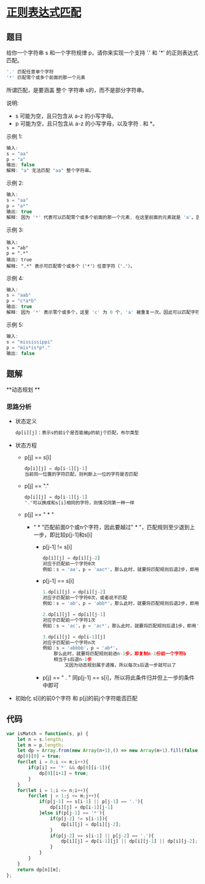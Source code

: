 # [正则表达式匹配](https://leetcode-cn.com/problems/regular-expression-matching/)

## 题目

给你一个字符串 s 和一个字符规律 p，请你来实现一个支持 '.' 和 '*' 的正则表达式匹配。

```javascript
'.' 匹配任意单个字符
'*' 匹配零个或多个前面的那一个元素
```

所谓匹配，是要涵盖 整个 字符串 s的，而不是部分字符串。

说明:

- s 可能为空，且只包含从 a-z 的小写字母。
- p 可能为空，且只包含从 a-z 的小写字母，以及字符 . 和 *。

示例 1:

```javascript
输入:
s = "aa"
p = "a"
输出: false
解释: "a" 无法匹配 "aa" 整个字符串。
```

示例 2:

```javascript
输入:
s = "aa"
p = "a*"
输出: true
解释: 因为 '*' 代表可以匹配零个或多个前面的那一个元素, 在这里前面的元素就是 'a'。因此，字符串 "aa" 可被视为 'a' 重复了一次。
```

示例 3:

```javas
输入:
s = "ab"
p = ".*"
输出: true
解释: ".*" 表示可匹配零个或多个（'*'）任意字符（'.'）。
```

示例 4:

```javascript
输入:
s = "aab"
p = "c*a*b"
输出: true
解释: 因为 '*' 表示零个或多个，这里 'c' 为 0 个, 'a' 被重复一次。因此可以匹配字符串 "aab"。
```

示例 5:

```javascript
输入:
s = "mississippi"
p = "mis*is*p*."
输出: false
```

## 题解

**动态规划 **

### 思路分析

- 状态定义

  ```javascript
  dp[i][j]：表示s的前i个是否能被p的前j个匹配，布尔类型
  ```

- 状态方程

  - p[j] == s[i]

    ```javascript
    dp[i][j] = dp[i-1][j-1]
    当前同一位置的字符匹配，则判断上一位的字符是否匹配
    ```

  - p[j] == "."

    ```javascript
    dp[i][j] = dp[i-1][j-1]
    "."可以换成和s[i]相同的字符，则情况同第一种一样
    ```

  - p[j] == " * "

    - " * "匹配前面0个或n个字符，因此要越过" * "，匹配规则至少退到上一步，即比较p[j-1]和s[i]

      - p[j-1] != s[i]

        ```javascript
        dp[i][j] = dp[i][j-2]
        对应于匹配前一个字符0次
        例如：s = 'aa'，p = 'aac*'，那么此时，就要将匹配规则后退2步，即用'aa'去匹配'aa'
        ```

      - p[j-1] == s[i]

        ```javascript
        1.dp[i][j] = dp[i][j-2]
        对应于匹配前一个字符0次，或者说不匹配
        例如：s = 'ab'，p = 'abb*'，那么此时，就要将匹配规则后退2步，即用'ab'去匹配'ab'
        ```

        ```javascript
        2.dp[i][j] = dp[i][j-1]
        对应于匹配前一个字符1次
        例如：s = 'ac'，p = 'ac*'，那么此时，就要将匹配规则后退1步，即用'ac'去匹配'ac'
        ```

        ```javascript
        3.dp[i][j] = dp[i-1][j]
        对应于匹配前一个字符n次
        例如：s = 'abbbb'，p = 'ab*'，
        	那么此时，就要将匹配规则前进n-1步，即复制n-1份前一个字符b
        	相当于s后退n-1步
        		又因为动态规划属于递推，所以每次s后退一步就可以了
        ```

      - p[j] == " . "
        同p[j-1] == s[i]，所以将此条件归并但上一步的条件中即可

- 初始化
  s[i]的前0个字符 和 p[j]的前j个字符能否匹配

## 代码

```javascript
var isMatch = function(s, p) {
    let n = s.length;
    let m = p.length;
    let dp = Array.from(new Array(n+1),() => new Array(m+1).fill(false));
    dp[0][0] = true;
    for(let i = 0;i <= m;i++){
        if(p[i] == '*' && dp[0][i-1]){
            dp[0][i+1] = true;
        }
    }
    for(let i = 1;i <= n;i++){
        for(let j = 1;j <= m;j++){
            if(p[j-1] == s[i-1] || p[j-1] == '.'){
                dp[i][j] = dp[i-1][j-1]
            }else if(p[j-1] == '*'){
                if(p[j-2] != s[i-1]){
                    dp[i][j] = dp[i][j-2];
                }
                if(p[j-2] == s[i-1] || p[j-2] == '.'){
                    dp[i][j] = dp[i-1][j] || dp[i][j-1] || dp[i][j-2];
                }
            }
        }
    }
    return dp[n][m];
};

```

